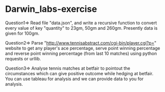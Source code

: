 # Darwin_labs-exercise

Question1=> Read file "data.json", and write a recursive function to convert every value of key "quantity" to 23gm, 50gm and 260gm. Presently data is given for 100gm.


Question2=> Parse "http://www.tennisabstract.com/cgi-bin/player.cgi?p=<playername>" website to get any player's ace percentage, serve point winning percentage and reverse point winning percentage (from last 10 matches) using python requests or urllib.

Question3=> Analyse tennis matches at betfair to pointout the circumstances which can give positive outcome while hedging at betfair. You can use tableau for analysis and we can provide data to you for analysis.
